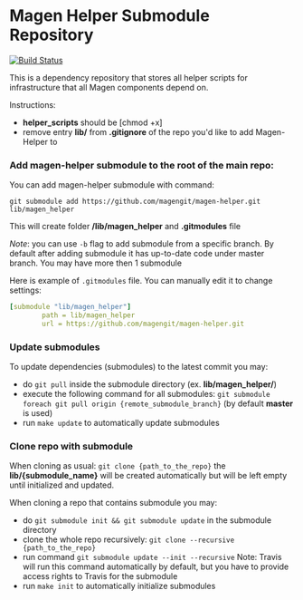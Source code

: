 # Magen Helper Submodule Repository

[![Build Status](https://travis-ci.org/magengit/magen-helper.svg?branch=master)](https://travis-ci.org/magengit/magen-helper)

This is a dependency repository that stores all helper scripts for infrastructure that all Magen components depend on.

Instructions:

* **helper_scripts** should be [chmod +x]
* remove entry **lib/** from **.gitignore** of the repo you'd like to add Magen-Helper to

### Add magen-helper submodule to the root of the main repo: 

You can add magen-helper submodule with command:

  ```git submodule add https://github.com/magengit/magen-helper.git lib/magen_helper``` 
  
  This will create folder **/lib/magen_helper** and **.gitmodules** file 
  
  _Note_: you can use ```-b``` flag to add submodule from a specific branch. 
  By default after adding submodule it has up-to-date code under master branch. 
  You may have more then 1 submodule
  
Here is example of ```.gitmodules``` file. You can manually edit it to change settings:

```yaml
[submodule "lib/magen_helper"]
        path = lib/magen_helper
        url = https://github.com/magengit/magen-helper.git
```

### Update submodules

To update dependencies (submodules) to the latest commit you may:

  * do ```git pull``` inside the submodule directory (ex. **lib/magen_helper/**)
  * execute the following command for all submodules: ```git submodule foreach git pull origin {remote_submodule_branch}``` (by default **master** is used)
  * run ```make update``` to automatically update submodules

### Clone repo with submodule

When cloning as usual: ```git clone {path_to_the_repo}``` the **lib/{submodule_name}** will be created automatically but will be left empty until initialized and updated.

When cloning a repo that contains submodule you may:
  
  * do ``git submodule init && git submodule update`` in the submodule directory 
  * clone the whole repo recursively: ``git clone --recursive {path_to_the_repo}``
  * run command ```git submodule update --init --recursive``` Note: Travis will run this command automatically by default, but you have to provide access rights to Travis for the submodule
  * run ```make init``` to automatically initialize submodules
